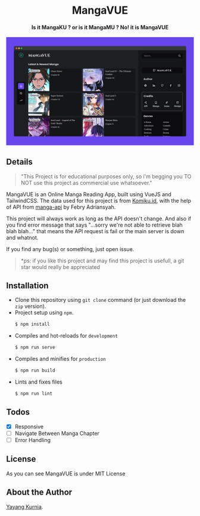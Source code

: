 <h1 align="center">MangaVUE</h1>
<h4 align="center">Is it MangaKU ? or is it MangaMU ? No! it is MangaVUE</h4>

<p align="center">
  <img src="https://github.com/kurnyaannn/mangavue/blob/master/public/mangavue.png?raw=true">
</p>

## Details
> "This Project is for educational purposes only, so i'm begging you TO NOT use this project as commercial use whatsoever." <br>

MangaVUE is an Online Manga Reading App, built using VueJS and TailwindCSS. The data used for this project is from <a href="https://komiku.id">Komiku.id</a>, with the help of API from <a href="https://github.com/febryardiansyah/manga-api">manga-api</a> by Febry Adriansyah.

This project will always work as long as the API doesn't change. And also if you find error message that says "...sorry we're not able to retrieve blah blah blah..." that means the API request is fail or the main server is down and whatnot.

If you find any bug(s) or something, just open issue.

> *ps: if you like this project and may find this project is usefull, a git star would really be appreciated

## Installation
* Clone this repository using `git clone` command (or just download the `zip` version).
* Project setup using `npm`.
  ```bash
  $ npm install
  ```
* Compiles and hot-reloads for `development`
  ```bash
  $ npm run serve
  ```
* Compiles and minifies for `production`
  ```bash
  $ npm run build
  ```
* Lints and fixes files
  ```bash
  $ npm run lint
  ```

## Todos
- [x] Responsive
- [ ] Navigate Between Manga Chapter
- [ ] Error Handling

## License
As you can see MangaVUE is under MIT License

## About the Author
<a href="https://kurnyaannn.github.io">Yayang Kurnia</a>.
